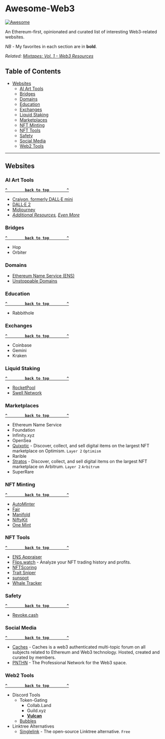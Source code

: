 # Awesome-Web3

[![Awesome](https://cdn.rawgit.com/sindresorhus/awesome/d7305f38d29fed78fa85652e3a63e154dd8e8829/media/badge.svg)](https://github.com/sindresorhus/awesome)

An Ethereum-first, opinionated and curated list of interesting Web3-related websites.

*NB* - My favorites in each section are in **bold**.

*Related: [Mixtapes: Vol. 1 - Web3 Resources](https://mixtapes-nft-vol-1.notion.site/mixtapes-nft-vol-1/Mixtapes-Vol-1-f829b9f1787348699a1b6fe0ce810f0d)*

## Table of Contents

- [Websites](#websites)
  - [AI Art Tools](#ai-art-tools)  
  - [Bridges](#bridges)
  - [Domains](#domains)
  - [Education](#education)
  - [Exchanges](#exchanges)
  - [Liquid Staking](#liquid-staking)
  - [Marketplaces](#marketplaces)
  - [NFT Minting](#nft-minting)
  - [NFT Tools](#nft-tools)   
  - [Safety](#safety)
  - [Social Media](#social-media) 
  - [Web2 Tools](#web2-tools)

--------------------

## Websites

### AI Art Tools

**[`^        back to top        ^`](#)**

- [Craiyon, formerly DALL·E mini](https://www.craiyon.com/)
- [DALL·E 2](https://openai.com/dall-e-2/)
- [Midjourney](https://www.midjourney.com)
- *[Additional Resources](https://aiartists.org/ai-generated-art-tools), [Even More](https://www.betchashesews.com/midjourney-portraits/)*

### Bridges

**[`^        back to top        ^`](#)**

- Hop
- Orbiter

### Domains

- [Ethereum Name Service (ENS)](https://app.ens.domains/)
- [Unstoppable Domains](https://unstoppabledomains.com/)

### Education

**[`^        back to top        ^`](#)**

- Rabbithole

### Exchanges

**[`^        back to top        ^`](#)**

- Coinbase
- Gemini
- Kraken

### Liquid Staking

**[`^        back to top        ^`](#)**

- [RocketPool](https://stake.rocketpool.net/)
- [Swell Network](https://app.swellnetwork.io/)

### Marketplaces

**[`^        back to top        ^`](#)**

- Ethereum Name Service
- Foundation
- Infinity.xyz
- OpenSea
- [Quixotic](https://quixotic.io/) - Discover, collect, and sell digital items on the largest NFT marketplace on Optimism. `Layer 2` `Optimism`
- Rarible
- [Stratos](https://stratosnft.io/) - Discover, collect, and sell digital items on the largest NFT marketplace on Arbitrum. `Layer 2` `Arbitrum`
- SuperRare

### NFT Minting

**[`^        back to top        ^`](#)**

- [AutoMinter](https://www.autominter.com/)
- [Fair](https://fair.xyz/)
- [Manifold](https://www.manifold.xyz/)
- [NiftyKit](https://niftykit.com/)
- [One Mint](https://onemint.io/)

### NFT Tools

**[`^        back to top        ^`](#)**

- [ENS Appraiser](https://ensappraiser.com/)
- [Flips.watch](https://flips.watch/) - Analyze your NFT trading history and profits.
- [NFTScoring](https://nftscoring.com/trending)
- [Trait Sniper](https://app.traitsniper.com/)
- [sunspot](https://sunspot.gg/)
- [Whale Tracker](https://nftgo.io/whale-tracking/activity)

### Safety

**[`^        back to top        ^`](#)**

- [Revoke.cash](https://revoke.cash/)

### Social Media

**[`^        back to top        ^`](#)**

- [Caches](https://caches.xyz) - Caches is a web3 authenticated multi-topic forum on all subjects related to Ethereum and Web3 technology. Hosted, created and curated by members.
- [PNTHN](https://pnthn.xyz/) - The Professional Network for the Web3 space.

### Web2 Tools

**[`^        back to top        ^`](#)**

- Discord Tools
  - Token-Gating 
    - Collab.Land
    - Guild.xyz
    - [**Vulcan**](https://vulcanbot.io/)
  - [Bubbles](https://www.joinbubbles.co/)
- Linktree Alternatives
  - [Singlelink](https://www.singlelink.co/) - The open-source Linktree alternative. `Free`
